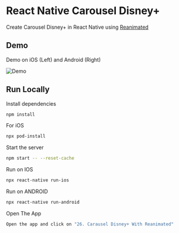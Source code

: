 # React Native Carousel Disney+

Create Carousel Disney+ in React Native using [Reanimated](https://docs.swmansion.com/react-native-reanimated/)

## Demo

Demo on iOS (Left) and Android (Right)

![Demo](./Demo.gif)

## Run Locally

Install dependencies

```bash
npm install
```

For iOS

```bash
npx pod-install
```

Start the server

```bash
npm start -- --reset-cache
```

Run on IOS

```bash
npx react-native run-ios
```

Run on ANDROID

```bash
npx react-native run-android
```

Open The App

```bash
Open the app and click on "26. Carausel Disney+ With Reanimated"
```
